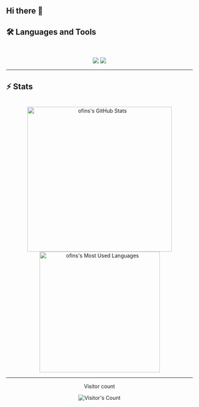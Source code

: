 ## Hi there 👋

<!-- 
<h1 align="center">
    <img src="https://readme-typing-svg.herokuapp.com/?font=Inter&size=48&center=true&vCenter=true&width=500&height=70&color=4493F8&duration=4000&lines=Hi+There!+👋;+I'm+ofins!;" />
</h1> 
-->

## 🛠️ Languages and Tools

<br>

<p align="center">
  <img src="https://skillicons.dev/icons?i=nodejs,react,nextjs,vue,redux,figma,html,css,sass,tailwind,vite" />
  <img src="https://skillicons.dev/icons?i=js,ts,py,git,postman,mongodb,postgres,mysql,aws" />
</p>

<hr>

## ⚡️ Stats

<br>

<div align=center>
  <img width=390 src="https://github-readme-stats.vercel.app/api?username=ofins&theme=transparent&count_private=true&show_icons=true&rank_icon=github&locale=en" alt="ofins's GitHub Stats" />
<!--   <img width=390 src="https://github-readme-streak-stats.herokuapp.com/?user=ofins&theme=transparent&count_private=true&border_radius=10&locale=en" alt="ofins's" /> -->
  <img width=325 src="https://github-readme-stats.vercel.app/api/top-langs?username=ofins&theme=transparent&layout=donut&hide=css&langs_count=8&border_radius=10&show_icons=true&locale=en" alt="ofins's Most Used Languages" />
</div>

<hr>

<div align="center"> 
  <p>Visitor count</p>
  <img src="https://profile-counter.glitch.me/{USERNAME}/count.svg" alt="Visitor's Count" />
</div>

